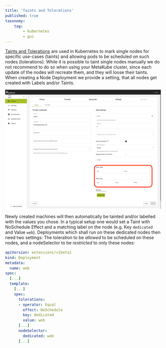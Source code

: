 ```yaml
---
title: 'Taints and Tolerations'
published: true
taxonomy:
    tag:
        - kubernetes
        - gui
---
```


[Taints and Tolerations](https://kubernetes.io/docs/concepts/configuration/taint-and-toleration/) are used in Kubernetes to mark single nodes for specific use-cases (taints) and allowing pods to be scheduled on such nodes (tolerations).
While it is possible to taint single nodes manually we do not recommend to do so when using your MetaKube cluster, since each update of the nodes will recreate them, and they will loose their taints. When creating a Node Deployment we provide a setting, that all nodes get created with Labels and/or Taints.

![MetaKube Cluster creation Overview](cluster-creation.png)

Newly created machines will then automatically be tainted and/or labelled with the values you chose. In a typical setup one would set a Taint with NoSchedule Effect and a matching label on the node (e.g. Key `dedicated` and Value `web`). Deployments which shall run on these dedicated nodes then need two settings: The toleration to be _allowed_ to be scheduled on these nodes, and a nodeSelector to be _restricted_ to only these nodes:

```yaml
apiVersion: extensions/v1beta1
kind: Deployment
metadata:
  name: web
spec:
  [...]
  template:
    [...]
    spec:
      tolerations:
      - operator: Equal
        effect: NoSchedule
        key: dedicated
        value: web
      [...]
      nodeSelector:
        dedicated: web
      [...]
```
